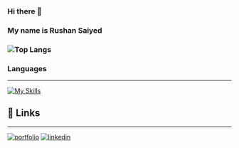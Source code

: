 ### Hi there :wave:
### My name is Rushan Saiyed
### ![Top Langs](https://github-readme-stats.vercel.app/api/top-langs/?username=rushan23&layout=compact)
### Languages
-------------------------------
[![My Skills](https://skillicons.dev/icons?i=js,html,css,php,python,java,javascript,mysql,vscode,c)](https://skillicons.dev)
## :link: Links
--------------
[![portfolio](https://img.shields.io/badge/my_portfolio-000?style=for-the-badge&logo=ko-fi&logoColor=white)](https://rushan9.wordpress.com/)
[![linkedin](https://img.shields.io/badge/linkedin-0A66C2?style=for-the-badge&logo=linkedin&logoColor=white)]((https://www.linkedin.com/in/rushan-saiyed-a79740254/))
